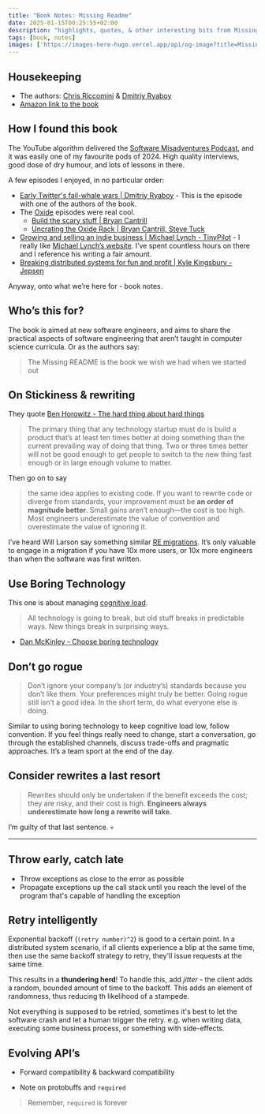 ```yaml
---
title: "Book Notes: Missing Readme"
date: 2025-01-15T00:25:55+02:00
description: "highlights, quotes, & other interesting bits from Missing Readme"
tags: [book, notes]
images: ['https://images-here-hugo.vercel.app/api/og-image?title=Missing+Readme']
---
```


## Housekeeping
- The authors: [Chris Riccomini](https://cnr.sh/) & [Dmitriy Ryaboy](https://www.amazon.com/Missing-README-Guide-Software-Engineer/dp/1718501838)
- [Amazon link to the book](https://www.amazon.com/Missing-README-Guide-Software-Engineer/dp/1718501838)

## How I found this book
The YouTube algorithm delivered the [Software Misadventures Podcast](https://www.youtube.com/@softwaremisadventures),
and it was easily one of my favourite pods of 2024. High quality interviews, good dose of dry humour, and lots of lessons in there.

A few episodes I enjoyed, in no particular order:
- [Early Twitter's fail-whale wars | Dmitriy Ryaboy](https://www.youtube.com/watch?v=xAzb7Gtu2a8) - This is the episode with one of the authors of the book.
- The [Oxide](https://oxide.computer/) episodes were real cool.
  - [Build the scary stuff | Bryan Cantrill](https://www.youtube.com/watch?v=cAFD2bq1_tU&t=4137s)
  - [Uncrating the Oxide Rack | Bryan Cantrill, Steve Tuck](https://www.youtube.com/watch?v=d_XqNYt0cY0)
- [Growing and selling an indie business | Michael Lynch - TinyPilot](https://www.youtube.com/watch?v=MW_SZ59GM9s) - I really like [Michael Lynch’s website](https://mtlynch.io/). I’ve spent countless hours on there and I reference his writing a fair amount.
- [Breaking distributed systems for fun and profit | Kyle Kingsbury - Jepsen](https://www.youtube.com/watch?v=FdfZxN-IkpA&t=4441s)

Anyway, onto what we’re here for - book notes.

## Who’s this for?
The book is aimed at new software engineers, and aims to share the practical aspects of software engineering that aren’t taught in computer science curricula. Or as the authors say:
> The Missing README is the book we wish we had when we started out

## On Stickiness & rewriting
They quote [Ben Horowitz - The hard thing about hard things](https://www.amazon.co.za/Hard-Thing-About-Things-Building/dp/0062273205)

> The primary thing that any technology startup must do is build a product that’s at least ten times better at doing something than the current prevailing way of doing that thing. Two or three times better will not be good enough to get people to switch to the new thing fast enough or in large enough volume to matter.

Then go on to say 
> the same idea applies to existing code. If you want to rewrite code or diverge from standards, your improvement must be **an order of magnitude better**. Small gains aren’t enough—the cost is too high. Most engineers underestimate the value of convention and overestimate the value of ignoring it.

I’ve heard Will Larson say something similar [RE migrations](/migrations). It’s only valuable to engage in a migration if you have 10x more users, or 10x more engineers than when the software was first written.

## Use Boring Technology
This one is about managing [cognitive load](/clt).

> All technology is going to break, but old stuff breaks in predictable ways. New things break in surprising ways.

- [Dan McKinley - Choose boring technology](https://boringtechnology.club/)

## Don’t go rogue
> Don’t ignore your company’s (or industry’s) standards because you don’t like them. 
> Your preferences might truly be better. Going rogue still isn’t a good idea. In the short term, do what everyone else is doing. 

Similar to using boring technology to keep cognitive load low, follow convention. If you feel things really need to change, start a conversation, go through the established channels, discuss trade-offs and pragmatic approaches. It’s a team sport at the end of the day.

## Consider rewrites a last resort
> Rewrites should only be undertaken if the benefit exceeds the cost; they are risky, and their cost is high. **Engineers always underestimate how long a rewrite will take.**

I’m guilty of that last sentence. 💀

---

## Throw early, catch late
- Throw exceptions as close to the error as possible
- Propagate exceptions up the call stack until you reach the level of the program that's capable of handling the exception

## Retry intelligently
Exponential backoff (`(retry number)^2`) is good to a certain point. In a distributed system scenario, if all clients experience a blip at the same time, then use the same backoff strategy to retry, they'll issue requests at the same time.

This results in a **thundering herd**! To handle this, add *jitter* - the client adds a random, bounded amount of time to the backoff. This adds an element of randomness, thus reducing th likelihood of a stampede.

Not everything is supposed to be retried, sometimes it's best to let the software crash and let a human trigger the retry. e.g. when writing data, executing some business process, or something with side-effects.


## Evolving API’s
- Forward compatibility & backward compatibility 

- Note on protobuffs and `required`
> Remember, `required` is forever